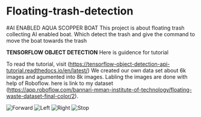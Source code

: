 # Floating-trash-detection
#AI ENABLED AQUA SCOPPER BOAT
This project is about floating trash collecting AI enabled boat. Which detect the trash and give the command to move the boat towards the trash 

**TENSORFLOW OBJECT DETECTION**
Here is guidence for tutorial

To read the tutorial, visit (https://tensorflow-object-detection-api-tutorial.readthedocs.io/en/latest/)
We created our own data set about 6k images and agumented into 8k images.
Labling the images are done with help of Roboflow. here is link to my dataset (https://app.roboflow.com/bannari-mman-institute-of-technology/floating-waste-dataset-final-color/2).

![Forward ](https://user-images.githubusercontent.com/106106967/198337124-615c5491-054f-45ac-bc46-24d62cb8d468.jpeg)
![Left](https://user-images.githubusercontent.com/106106967/198337195-ab41b27e-946d-486f-9575-7cff981d61bc.jpeg)
![Right](https://user-images.githubusercontent.com/106106967/198337245-7e94f349-4d63-435e-a32c-b6b64bb26192.jpeg)
![Stop](https://user-images.githubusercontent.com/106106967/198337286-4ca44aea-9289-488e-b549-84cb2aff0c3d.jpeg)
